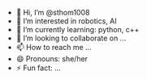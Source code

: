 - 👋 Hi, I’m @sthom1008
- 👀 I’m interested in robotics, AI
- 🌱 I’m currently learning: python, c++
- 💞️ I’m looking to collaborate on ...
- 📫 How to reach me ...
- 😄 Pronouns: she/her
- ⚡ Fun fact: ...

<!---
sthom1008/sthom1008 is a ✨ special ✨ repository because its `README.md` (this file) appears on your GitHub profile.
You can click the Preview link to take a look at your changes.
--->
